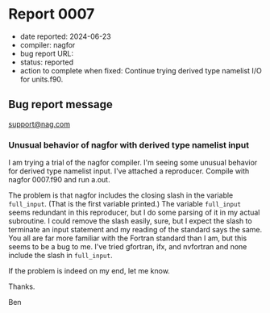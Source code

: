 # Report 0007

- date reported: 2024-06-23
- compiler: nagfor
- bug report URL: 
- status: reported
- action to complete when fixed: Continue trying derived type namelist I/O for units.f90.

## Bug report message

support@nag.com

### Unusual behavior of nagfor with derived type namelist input

I am trying a trial of the nagfor compiler. I'm seeing some unusual behavior for derived type namelist input. I've attached a reproducer. Compile with nagfor 0007.f90 and run a.out.

The problem is that nagfor includes the closing slash in the variable `full_input`. (That is the first variable printed.) The variable `full_input` seems redundant in this reproducer, but I do some parsing of it in my actual subroutine. I could remove the slash easily, sure, but I expect the slash to terminate an input statement and my reading of the standard says the same. You all are far more familiar with the Fortran standard than I am, but this seems to be a bug to me. I've tried gfortran, ifx, and nvfortran and none include the slash in `full_input`.

If the problem is indeed on my end, let me know.

Thanks.

Ben
